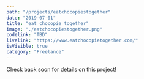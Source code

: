 ```yaml
---
path: "/projects/eatchocopiestogether"
date: "2019-07-01"
title: "eat chocopie together"
image: "./eatchocopiestogether.png"
codelink: "TBD"
livelink: "https://www.eatchocopietogether.com/"
isVisible: true
category: "Freelance"
---
```


Check back soon for details on this project!